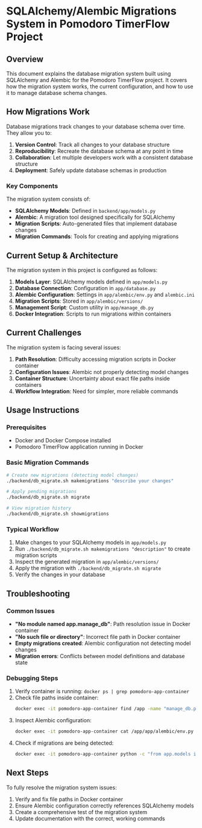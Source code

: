 # SQLAlchemy/Alembic Migrations System in Pomodoro TimerFlow Project

## Overview

This document explains the database migration system built using SQLAlchemy and Alembic for the Pomodoro TimerFlow project. It covers how the migration system works, the current configuration, and how to use it to manage database schema changes.

## How Migrations Work

Database migrations track changes to your database schema over time. They allow you to:

1. **Version Control**: Track all changes to your database structure
2. **Reproducibility**: Recreate the database schema at any point in time
3. **Collaboration**: Let multiple developers work with a consistent database structure
4. **Deployment**: Safely update database schemas in production

### Key Components

The migration system consists of:

- **SQLAlchemy Models**: Defined in `backend/app/models.py` 
- **Alembic**: A migration tool designed specifically for SQLAlchemy
- **Migration Scripts**: Auto-generated files that implement database changes
- **Migration Commands**: Tools for creating and applying migrations

## Current Setup & Architecture

The migration system in this project is configured as follows:

1. **Models Layer**: SQLAlchemy models defined in `app/models.py`
2. **Database Connection**: Configuration in `app/database.py`
3. **Alembic Configuration**: Settings in `app/alembic/env.py` and `alembic.ini`
4. **Migration Scripts**: Stored in `app/alembic/versions/` 
5. **Management Script**: Custom utility in `app/manage_db.py`
6. **Docker Integration**: Scripts to run migrations within containers

## Current Challenges

The migration system is facing several issues:

1. **Path Resolution**: Difficulty accessing migration scripts in Docker container
2. **Configuration Issues**: Alembic not properly detecting model changes
3. **Container Structure**: Uncertainty about exact file paths inside containers
4. **Workflow Integration**: Need for simpler, more reliable commands

## Usage Instructions

### Prerequisites

- Docker and Docker Compose installed
- Pomodoro TimerFlow application running in Docker

### Basic Migration Commands

```bash
# Create new migrations (detecting model changes)
./backend/db_migrate.sh makemigrations "describe your changes"

# Apply pending migrations
./backend/db_migrate.sh migrate

# View migration history
./backend/db_migrate.sh showmigrations
```

### Typical Workflow

1. Make changes to your SQLAlchemy models in `app/models.py`
2. Run `./backend/db_migrate.sh makemigrations "description"` to create migration scripts
3. Inspect the generated migration in `app/alembic/versions/`
4. Apply the migration with `./backend/db_migrate.sh migrate`
5. Verify the changes in your database

## Troubleshooting

### Common Issues

- **"No module named app.manage_db"**: Path resolution issue in Docker container
- **"No such file or directory"**: Incorrect file path in Docker container
- **Empty migrations created**: Alembic configuration not detecting model changes
- **Migration errors**: Conflicts between model definitions and database state

### Debugging Steps

1. Verify container is running: `docker ps | grep pomodoro-app-container`
2. Check file paths inside container: 
   ```bash
   docker exec -it pomodoro-app-container find /app -name "manage_db.py"
   ```
3. Inspect Alembic configuration:
   ```bash
   docker exec -it pomodoro-app-container cat /app/app/alembic/env.py
   ```
4. Check if migrations are being detected:
   ```bash
   docker exec -it pomodoro-app-container python -c "from app.models import Base; print(Base.metadata.tables.keys())"
   ```

## Next Steps

To fully resolve the migration system issues:

1. Verify and fix file paths in Docker container
2. Ensure Alembic configuration correctly references SQLAlchemy models
3. Create a comprehensive test of the migration system
4. Update documentation with the correct, working commands